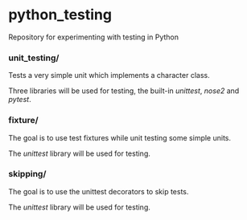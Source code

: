 # python_testing
Repository for experimenting with testing in Python

### unit_testing/

Tests a very simple unit which implements a character class.

Three libraries will be used for testing, the built-in *unittest*, *nose2* and *pytest*.

### fixture/

The goal is to use test fixtures while unit testing some simple units.

The *unittest* library will be used for testing.

### skipping/

The goal is to use the unittest decorators to skip tests.

The *unittest* library will be used for testing.